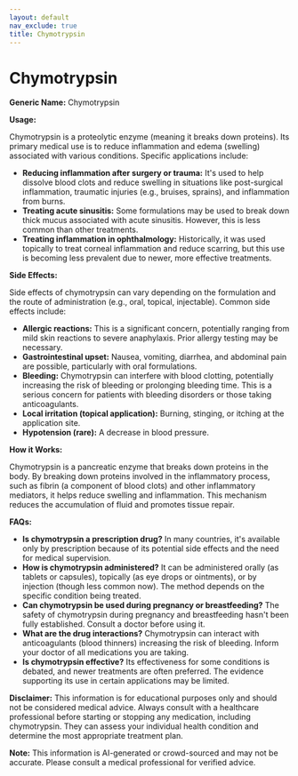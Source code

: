 ```yaml
---
layout: default
nav_exclude: true
title: Chymotrypsin
---
```


# Chymotrypsin

**Generic Name:** Chymotrypsin

**Usage:**

Chymotrypsin is a proteolytic enzyme (meaning it breaks down proteins).  Its primary medical use is to reduce inflammation and edema (swelling) associated with various conditions.  Specific applications include:

* **Reducing inflammation after surgery or trauma:**  It's used to help dissolve blood clots and reduce swelling in situations like post-surgical inflammation,  traumatic injuries (e.g., bruises, sprains), and inflammation from burns.
* **Treating acute sinusitis:** Some formulations may be used to break down thick mucus associated with acute sinusitis.  However, this is less common than other treatments.
* **Treating inflammation in ophthalmology:**  Historically, it was used topically to treat corneal inflammation and reduce scarring, but this use is becoming less prevalent due to newer, more effective treatments.


**Side Effects:**

Side effects of chymotrypsin can vary depending on the formulation and the route of administration (e.g., oral, topical, injectable).  Common side effects include:

* **Allergic reactions:**  This is a significant concern, potentially ranging from mild skin reactions to severe anaphylaxis.  Prior allergy testing may be necessary.
* **Gastrointestinal upset:** Nausea, vomiting, diarrhea, and abdominal pain are possible, particularly with oral formulations.
* **Bleeding:**  Chymotrypsin can interfere with blood clotting, potentially increasing the risk of bleeding or prolonging bleeding time. This is a serious concern for patients with bleeding disorders or those taking anticoagulants.
* **Local irritation (topical application):**  Burning, stinging, or itching at the application site.
* **Hypotension (rare):** A decrease in blood pressure.

**How it Works:**

Chymotrypsin is a pancreatic enzyme that breaks down proteins in the body. By breaking down proteins involved in the inflammatory process, such as fibrin (a component of blood clots) and other inflammatory mediators, it helps reduce swelling and inflammation.  This mechanism reduces the accumulation of fluid and promotes tissue repair.

**FAQs:**

* **Is chymotrypsin a prescription drug?** In many countries, it's available only by prescription because of its potential side effects and the need for medical supervision.
* **How is chymotrypsin administered?** It can be administered orally (as tablets or capsules), topically (as eye drops or ointments), or by injection (though less common now). The method depends on the specific condition being treated.
* **Can chymotrypsin be used during pregnancy or breastfeeding?** The safety of chymotrypsin during pregnancy and breastfeeding hasn't been fully established. Consult a doctor before using it.
* **What are the drug interactions?** Chymotrypsin can interact with anticoagulants (blood thinners) increasing the risk of bleeding.  Inform your doctor of all medications you are taking.
* **Is chymotrypsin effective?** Its effectiveness for some conditions is debated, and newer treatments are often preferred.  The evidence supporting its use in certain applications may be limited.


**Disclaimer:** This information is for educational purposes only and should not be considered medical advice.  Always consult with a healthcare professional before starting or stopping any medication, including chymotrypsin.  They can assess your individual health condition and determine the most appropriate treatment plan.


**Note:** This information is AI-generated or crowd-sourced and may not be accurate. Please consult a medical professional for verified advice.